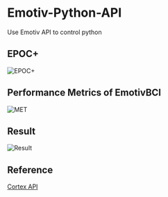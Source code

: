 # Emotiv-Python-API

Use Emotiv API to control python

## EPOC+
![EPOC+](https://imgur.com/FumpTcc.png)

## Performance Metrics of EmotivBCI
![MET](https://imgur.com/54WmaV6.png)

## Result
![Result](https://imgur.com/GW3OU7U.png)

## Reference
[Cortex API](https://emotiv.gitbook.io/cortex-api/)